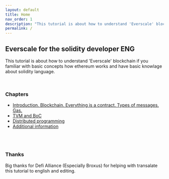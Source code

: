 ```yaml
---
layout: default
title: Home
nav_order: 1
description: "This tutorial is about how to understand 'Everscale' blockchain if you familiar with basic concepts how ethereum works and have basic knowlage about solidity language."
permalink: /
---
```


## Everscale for the solidity developer ENG

This tutorial is about how to understand 'Everscale' blockchain if you familiar with basic concepts how ethereum works and have basic knowlage about solidity language.

<br />

### Chapters
- [Introduction. Blockchain. Everything is a contract. Types of messages. Gas.](https://mnill.github.io/everscale-for-solidity-dev/introduction)
- [TVM and BoC](https://mnill.github.io/everscale-for-solidity-dev/tvm_and_boc)
- [Distributed programming](https://mnill.github.io/everscale-for-solidity-dev/distributed_programming)
- [Additional information](https://mnill.github.io/everscale-for-solidity-dev/additional-information)

<br />
<br />

### Thanks

Big thanks for Defi Alliance (Especially Broxus) for helping with transalate this tutorial to english and editing.
